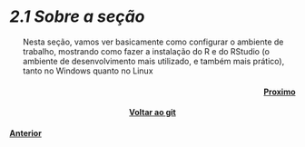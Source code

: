 <h1><b><i>2.1 Sobre a seção</i></b></h1>
<ul>
    <p>Nesta seção, vamos ver basicamente como configurar o ambiente de trabalho, mostrando como fazer a instalação do R e do RStudio (o ambiente de desenvolvimento mais utilizado, e também mais prático), tanto no Windows quanto no Linux</p>
</ul>



<h4 align="Right"><a href="">Proximo</a></h4>
<h4 align="Center"><a href="https://github.com/SaLandini/r4noobs">Voltar ao git</a></h4>
<h4><a href="https://github.com/SaLandini/r4noobs/blob/master/introducao/talkabout.md">Anterior</a></h4>